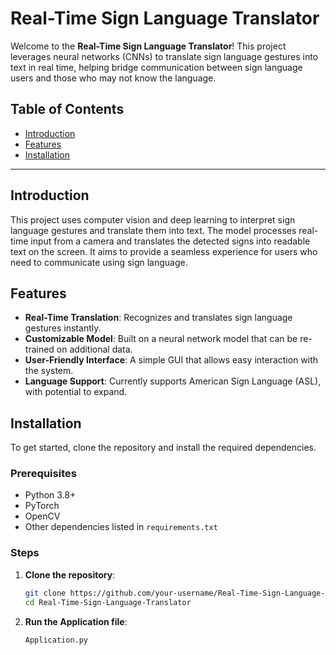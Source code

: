 # Real-Time Sign Language Translator

Welcome to the **Real-Time Sign Language Translator**! This project leverages neural networks (CNNs) to translate sign language gestures into text in real time, helping bridge communication between sign language users and those who may not know the language.

## Table of Contents

- [Introduction](#introduction)
- [Features](#features)
- [Installation](#installation)

---

## Introduction

This project uses computer vision and deep learning to interpret sign language gestures and translate them into text. The model processes real-time input from a camera and translates the detected signs into readable text on the screen. It aims to provide a seamless experience for users who need to communicate using sign language.

## Features

- **Real-Time Translation**: Recognizes and translates sign language gestures instantly.
- **Customizable Model**: Built on a neural network model that can be re-trained on additional data.
- **User-Friendly Interface**: A simple GUI that allows easy interaction with the system.
- **Language Support**: Currently supports American Sign Language (ASL), with potential to expand.

## Installation

To get started, clone the repository and install the required dependencies.

### Prerequisites

- Python 3.8+
- PyTorch
- OpenCV
- Other dependencies listed in `requirements.txt`

### Steps

1. **Clone the repository**:
   ```bash
   git clone https://github.com/your-username/Real-Time-Sign-Language-Translator.git
   cd Real-Time-Sign-Language-Translator

2. **Run the Application file**:
    ```bash
    Application.py